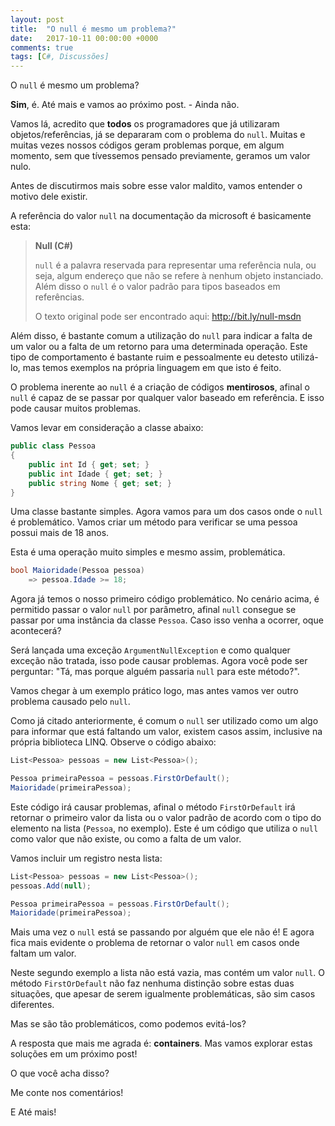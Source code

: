 ```yaml
---
layout: post
title:  "O null é mesmo um problema?"
date:   2017-10-11 00:00:00 +0000
comments: true
tags: [C#, Discussões]
---
```


O `null` é mesmo um problema?

**Sim**, é. Até mais e vamos ao próximo post. - Ainda não.

Vamos lá, acredito que **todos** os programadores que já utilizaram objetos/referências, já se depararam com o problema do `null`. Muitas e muitas vezes nossos códigos geram problemas porque, em algum momento, sem que tívessemos pensado previamente, geramos um valor nulo.

Antes de discutirmos mais sobre esse valor maldito, vamos entender o motivo dele existir.

A referência do valor `null` na documentação da microsoft é basicamente esta:

> **Null (C#)**
>
> `null` é a palavra reservada para representar uma referência nula, ou seja, algum endereço que não se refere à nenhum objeto instanciado. Além disso o `null` é o valor padrão para tipos baseados em referências.
>
> O texto original pode ser encontrado aqui: http://bit.ly/null-msdn

Além disso, é bastante comum a utilização do `null` para indicar a falta de um valor ou a falta de um retorno para uma determinada operação. Este tipo de comportamento é bastante ruim e pessoalmente eu detesto utilizá-lo, mas temos exemplos na própria linguagem em que isto é feito.

O problema inerente ao `null` é a criação de códigos **mentirosos**, afinal o `null` é capaz de se passar por qualquer valor baseado em referência. E isso pode causar muitos problemas.

Vamos levar em consideração a classe abaixo:

``` csharp
public class Pessoa
{
    public int Id { get; set; }
    public int Idade { get; set; }
    public string Nome { get; set; }
}
```
Uma classe bastante simples. Agora vamos para um dos casos onde o `null` é problemático. Vamos criar um método para verificar se uma pessoa possui mais de 18 anos. 

Esta é uma operação muito simples e mesmo assim, problemática.

``` csharp
bool Maioridade(Pessoa pessoa)
    => pessoa.Idade >= 18;
```
Agora já temos o nosso primeiro código problemático. No cenário acima, é permitido passar o valor `null` por parâmetro, afinal `null` consegue se passar por uma instância da classe `Pessoa`. Caso isso venha a ocorrer, oque acontecerá?

Será lançada uma exceção `ArgumentNullException` e como qualquer exceção não tratada, isso pode causar problemas.
Agora você pode ser perguntar: "Tá, mas porque alguém passaria `null` para este método?".

Vamos chegar à um exemplo prático logo, mas antes vamos ver outro problema causado pelo `null`. 

Como já citado anteriormente, é comum o `null` ser utilizado como um algo para informar que está faltando um valor, existem casos assim, inclusive na própria biblioteca LINQ. Observe o código abaixo:

``` csharp
List<Pessoa> pessoas = new List<Pessoa>();

Pessoa primeiraPessoa = pessoas.FirstOrDefault();
Maioridade(primeiraPessoa);
```
Este código irá causar problemas, afinal o método `FirstOrDefault` irá retornar o primeiro valor da lista ou o valor padrão de acordo com o tipo do elemento na lista (`Pessoa`, no exemplo). Este é um código que utiliza o `null` como valor que não existe, ou como a falta de um valor.

Vamos incluir um registro nesta lista:

``` csharp
List<Pessoa> pessoas = new List<Pessoa>();
pessoas.Add(null);

Pessoa primeiraPessoa = pessoas.FirstOrDefault();
Maioridade(primeiraPessoa);
```
Mais uma vez o `null` está se passando por alguém que ele não é! E agora fica mais evidente o problema de retornar o valor `null` em casos onde faltam um valor.

Neste segundo exemplo a lista não está vazia, mas contém um valor `null`. O método `FirstOrDefault` não faz nenhuma distinção sobre estas duas situações, que apesar de serem igualmente problemáticas, são sim casos diferentes.

Mas se são tão problemáticos, como podemos evitá-los?

A resposta que mais me agrada é: **containers**. Mas vamos explorar estas soluções em um próximo post!





O que você acha disso?

Me conte nos comentários!

E Até mais!